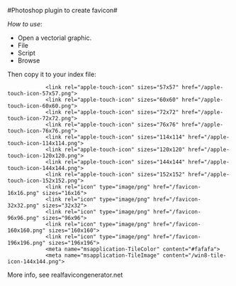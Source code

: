 #Photoshop plugin to create favicon#

*How to use*: 
-	Open a vectorial graphic. 
-	File
-	Script
-	Browse

Then copy it to your index file:

				<link rel="apple-touch-icon" sizes="57x57" href="/apple-touch-icon-57x57.png">
		        <link rel="apple-touch-icon" sizes="60x60" href="/apple-touch-icon-60x60.png">
		        <link rel="apple-touch-icon" sizes="72x72" href="/apple-touch-icon-72x72.png">
		        <link rel="apple-touch-icon" sizes="76x76" href="/apple-touch-icon-76x76.png">
		        <link rel="apple-touch-icon" sizes="114x114" href="/apple-touch-icon-114x114.png">
		        <link rel="apple-touch-icon" sizes="120x120" href="/apple-touch-icon-120x120.png">
		        <link rel="apple-touch-icon" sizes="144x144" href="/apple-touch-icon-144x144.png">
		        <link rel="apple-touch-icon" sizes="152x152" href="/apple-touch-icon-152x152.png">
		        <link rel="icon" type="image/png" href="/favicon-16x16.png" sizes="16x16">
		        <link rel="icon" type="image/png" href="/favicon-32x32.png" sizes="32x32">
		        <link rel="icon" type="image/png" href="/favicon-96x96.png" sizes="96x96">
		        <link rel="icon" type="image/png" href="/favicon-160x160.png" sizes="160x160">
		        <link rel="icon" type="image/png" href="/favicon-196x196.png" sizes="196x196">
		        <meta name="msapplication-TileColor" content="#fafafa">
		        <meta name="msapplication-TileImage" content="/win8-tile-icon-144x144.png">

More info, see realfavicongenerator.net
